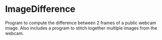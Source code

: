 # ImageDifference
Program to compute the difference between 2 frames of a public webcam image.
Also includes a program to stitch together multiple images from the webcam.
